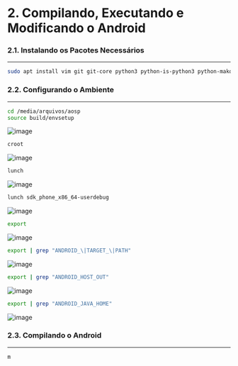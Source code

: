 # 2. Compilando, Executando e Modificando o Android

### 2.1. Instalando os Pacotes Necessários
---
```bash
sudo apt install vim git git-core python3 python-is-python3 python-mako openjdk-8-jdk android-tools-adb bc bison build-essential curl flex g++-multilib gcc-multilib gnupg gperf imagemagick lib32ncurses-dev lib32readline-dev lib32z1-dev liblz4-tool libncurses5-dev libsdl1.2-dev libssl-dev libxml2 libxml2-utils lzop pngcrush rsync schedtool squashfs-tools xsltproc yasm zip zlib1g-dev libtinfo5 libncurses5 zip libc6-dev-i386 lib32ncurses5-dev x11proto-core-dev libx11-dev libgl1-mesa-dev screen unzip fontconfig kpartx libcurl4 mplayer pigz pbzip2
```

### 2.2. Configurando o Ambiente
---
```bash
cd /media/arquivos/aosp
source build/envsetup
```
![image](https://user-images.githubusercontent.com/19675356/217396196-46d5a03b-322e-4102-89ef-2066c1bc3c9a.png)


```bash
croot
```
![image](https://user-images.githubusercontent.com/19675356/217396397-d1f342c0-f420-4e9b-8329-5920ed7992fa.png)


```bash
lunch
```
![image](https://user-images.githubusercontent.com/19675356/217396600-a45c9801-13e4-457c-a58f-7b41ffaf3b7b.png)


```bash
lunch sdk_phone_x86_64-userdebug
```
![image](https://user-images.githubusercontent.com/19675356/217396772-f3b38b9e-fe23-40fd-a023-36dfa1fbc6ab.png)


```bash
export
```
![image](https://user-images.githubusercontent.com/19675356/217396955-674aa3fd-e012-45e7-af08-b88e08eb3cd0.png)


```bash
export | grep "ANDROID_\|TARGET_\|PATH"
```
![image](https://user-images.githubusercontent.com/19675356/217397023-3e1b2958-4044-450e-9586-4694375f5a75.png)


```bash
export | grep "ANDROID_HOST_OUT"
```
![image](https://user-images.githubusercontent.com/19675356/217397163-e2a0c06b-26a8-4470-9ef6-1407abead0c1.png)


```bash
export | grep "ANDROID_JAVA_HOME"
```
![image](https://user-images.githubusercontent.com/19675356/217397443-d7a3ad69-36fa-4058-becd-32664675d333.png)


### 2.3. Compilando o Android
---
```bash
m
```


```bash

```


```bash

```


```bash

```


```bash

```


```bash

```


```bash

```
